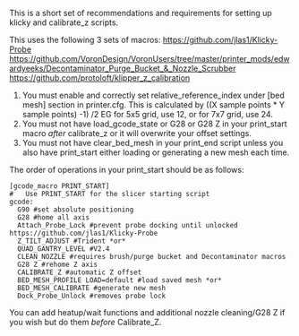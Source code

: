This is a short set of recommendations and requirements for setting up klicky and calibrate_z scripts.

This uses the following 3 sets of macros: 
https://github.com/jlas1/Klicky-Probe 
https://github.com/VoronDesign/VoronUsers/tree/master/printer_mods/edwardyeeks/Decontaminator_Purge_Bucket_&_Nozzle_Scrubber
https://github.com/protoloft/klipper_z_calibration

1. You must enable and correctly set relative_reference_index under [bed mesh] section in printer.cfg. This is calculated by ((X sample points * Y sample points) -1) /2  EG for 5x5 grid, use 12, or for 7x7 grid, use 24.
2. You must not have load_gcode_state or G28 or G28 Z in your print_start macro *after* calibrate_z or it will overwrite your offset settings.
3. You must not have clear_bed_mesh in your print_end script unless you also have print_start either loading or generating a new mesh each time. 

The order of operations in your print_start should be as follows:
```
[gcode_macro PRINT_START]
#   Use PRINT_START for the slicer starting script
gcode:
  G90 #set absolute positioning
  G28 #home all axis
  Attach_Probe_Lock #prevent probe docking until unlocked https://github.com/jlas1/Klicky-Probe
  Z_TILT_ADJUST #Trident *or* 
  QUAD_GANTRY_LEVEL #V2.4
  CLEAN_NOZZLE #requires brush/purge bucket and Decontaminator macros
  G28 Z #rehome Z axis 
  CALIBRATE_Z #automatic Z offset  
  BED_MESH_PROFILE LOAD=default #load saved mesh *or*
  BED_MESH_CALIBRATE #generate new mesh
  Dock_Probe_Unlock #removes probe lock
```
 You can add heatup/wait functions and additional nozzle cleaning/G28 Z if you wish but do them *before* Calibrate_Z.  
